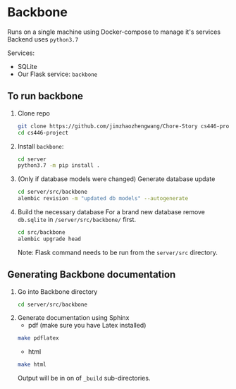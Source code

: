 # Backbone
Runs on a single machine using Docker-compose to manage it's services
Backend uses `python3.7`

Services:
 * SQLite
 * Our Flask service: `backbone`

## To run backbone
1. Clone repo
    ```bash
    git clone https://github.com/jimzhaozhengwang/Chore-Story cs446-project
    cd cs446-project
    ```
2. Install `backbone`:
    ```bash
    cd server
    python3.7 -m pip install .
    ```
3. (Only if database models were changed) Generate database update 
    ```bash
    cd server/src/backbone
    alembic revision -m "updated db models" --autogenerate
    ```
4. Build the necessary database
   For a brand new database remove `db.sqlite` in `/server/src/backbone/` first.
   ```bash
   cd src/backbone
   alembic upgrade head
   ```
    Note: Flask command needs to be run from the `server/src` directory.

## Generating Backbone documentation

1. Go into Backbone directory
    ```bash
    cd server/src/backbone
    ```
2. Generate documentation using Sphinx
    * pdf (make sure you have Latex installed)
    ```bash
    make pdflatex
    ```
    * html
    ```bash
    make html
    ```
    Output will be in on of `_build` sub-directories.
